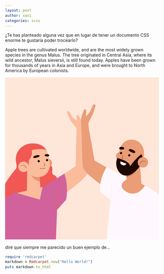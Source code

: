 ```yaml
---
layout: post
author: xavi
categories: scss
---
```


¿Te has planteado alguna vez que en lugar de tener un documento CSS enorme te gustaría poder trocearlo?

Apple trees are cultivated worldwide, and are the most widely grown species in
the genus Malus. The tree originated in Central Asia, where its wild ancestor,
Malus sieversii, is still found today. Apples have been grown for thousands of
years in Asia and Europe, and were brought to North America by European
colonists.

<img src="/assets/img/posts/basicos-sass.png"/>

 diré que siempre me parecido un buen ejemplo de...

```ruby
require 'redcarpet'
markdown = Redcarpet.new("Hello World!")
puts markdown.to_html
```
